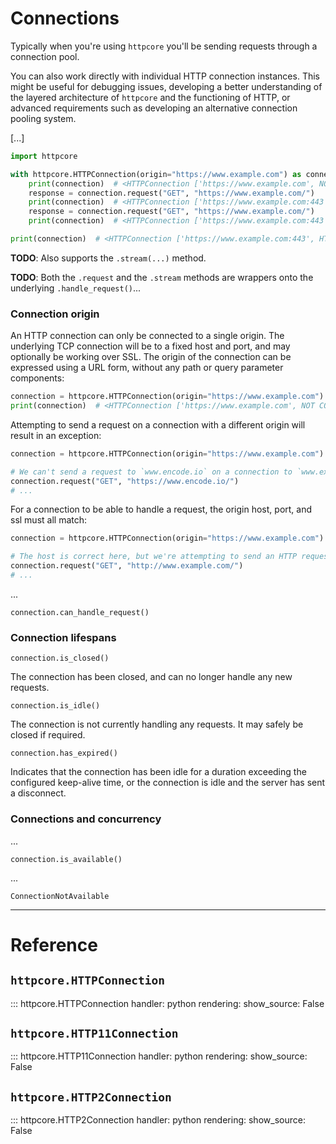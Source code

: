 # Connections

Typically when you're using `httpcore` you'll be sending requests through a connection pool.

You can also work directly with individual HTTP connection instances. This might be useful for debugging issues,
developing a better understanding of the layered architecture of `httpcore` and the functioning of HTTP, or advanced requirements such as developing an alternative connection pooling system.

[...]

```python
import httpcore

with httpcore.HTTPConnection(origin="https://www.example.com") as connection:
    print(connection)  # <HTTPConnection ['https://www.example.com', NOT CONNECTED]>
    response = connection.request("GET", "https://www.example.com/")
    print(connection)  # <HTTPConnection ['https://www.example.com:443', HTTP/1.1, IDLE, Request Count: 1]>
    response = connection.request("GET", "https://www.example.com/")
    print(connection)  # <HTTPConnection ['https://www.example.com:443', HTTP/1.1, IDLE, Request Count: 2]>

print(connection)  # <HTTPConnection ['https://www.example.com:443', HTTP/1.1, CLOSED, Request Count: 2]>
```

**TODO**: Also supports the `.stream(...)` method.

**TODO**: Both the `.request` and the `.stream` methods are wrappers onto the underlying `.handle_request()`...

### Connection origin

An HTTP connection can only be connected to a single origin. The underlying TCP connection will be to a fixed host and port, and may optionally be working over SSL. The origin of the connection can be expressed using a URL form, without any path or query parameter components:

```python
connection = httpcore.HTTPConnection(origin="https://www.example.com")
print(connection)  # <HTTPConnection ['https://www.example.com', NOT CONNECTED]>
```

Attempting to send a request on a connection with a different origin will result in an exception:

```python
connection = httpcore.HTTPConnection(origin="https://www.example.com")

# We can't send a request to `www.encode.io` on a connection to `www.example.com`.
connection.request("GET", "https://www.encode.io/")
# ...
```

For a connection to be able to handle a request, the origin host, port, and ssl must all match:

```python
connection = httpcore.HTTPConnection(origin="https://www.example.com")

# The host is correct here, but we're attempting to send an HTTP request on an HTTPS connection.
connection.request("GET", "http://www.example.com/")
# ...
```

...

`connection.can_handle_request()`

### Connection lifespans

`connection.is_closed()`

The connection has been closed, and can no longer handle any new requests.

`connection.is_idle()`

The connection is not currently handling any requests. It may safely be closed if required.

`connection.has_expired()`

Indicates that the connection has been idle for a duration exceeding the configured keep-alive time, or the connection is idle and the server has sent a disconnect.

### Connections and concurrency

...

`connection.is_available()`

...

`ConnectionNotAvailable`

---

# Reference

## `httpcore.HTTPConnection`

::: httpcore.HTTPConnection
    handler: python
    rendering:
        show_source: False

## `httpcore.HTTP11Connection`

::: httpcore.HTTP11Connection
    handler: python
    rendering:
        show_source: False

## `httpcore.HTTP2Connection`

::: httpcore.HTTP2Connection
    handler: python
    rendering:
        show_source: False

